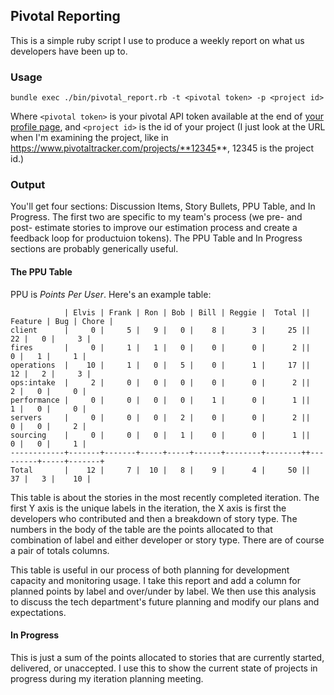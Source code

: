 ## Pivotal Reporting

This is a simple ruby script I use to produce a weekly report on what us
developers have been up to.

### Usage

    bundle exec ./bin/pivotal_report.rb -t <pivotal token> -p <project id>

Where `<pivotal token>` is your pivotal API token available at the end
of [your profile page][1], and `<project id>` is the id of your project (I
just look at the URL when I'm examining the project, like in
https://www.pivotaltracker.com/projects/**12345**, 12345 is the project
id.)


### Output

You'll get four sections: Discussion Items, Story Bullets, PPU Table,
and In Progress. The first two are specific to my team's process (we
pre- and post- estimate stories to improve our estimation process and
create a feedback loop for productuion tokens). The PPU Table and In
Progress sections are probably generically useful.

#### The PPU Table

PPU is *Points Per User*. Here's an example table:

                | Elvis | Frank | Ron | Bob | Bill | Reggie |  Total || Feature | Bug | Chore |
    client      |     0 |     5 |   9 |   0 |    8 |      3 |     25 ||      22 |   0 |     3 |
    fires       |     0 |     1 |   1 |   0 |    0 |      0 |      2 ||       0 |   1 |     1 |
    operations  |    10 |     1 |   0 |   5 |    0 |      1 |     17 ||      12 |   2 |     3 |
    ops:intake  |     2 |     0 |   0 |   0 |    0 |      0 |      2 ||       2 |   0 |     0 |
    performance |     0 |     0 |   0 |   0 |    1 |      0 |      1 ||       1 |   0 |     0 |
    servers     |     0 |     0 |   0 |   2 |    0 |      0 |      2 ||       0 |   0 |     2 |
    sourcing    |     0 |     0 |   0 |   1 |    0 |      0 |      1 ||       0 |   0 |     1 |
    ------------+-------+-------+-----+-----+------+--------+--------++---------+-----+-------+
    Total       |    12 |     7 |  10 |   8 |    9 |      4 |     50 ||      37 |   3 |    10 |

This table is about the stories in the most recently completed
iteration. The first Y axis is the unique labels in the iteration, the X
axis is first the developers who contributed and then a breakdown of
story type. The numbers in the body of the table are the points
allocated to that combination of label and either developer or story
type. There are of course a pair of totals columns.

This table is useful in our process of both planning for development
capacity and monitoring usage. I take this report and add a column for
planned points by label and over/under by label. We then use this
analysis to discuss the tech department's future planning and modify our
plans and expectations.

#### In Progress

This is just a sum of the points allocated to stories that are currently
started, delivered, or unaccepted. I use this to show the current state
of projects in progress during my iteration planning meeting.

[1]: https://www.pivotaltracker.com/profile
